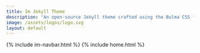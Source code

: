 ```yaml
---
title: Im Jekyll Theme
description: "An open-source Jekyll theme crafted using the Bulma CSS framework. This theme utilizes Bulma SCSS, making it incredibly easy to customize and adapt to your specific needs. With over 7 layouts and 10+ collections"
image: /assets/logos/logo.svg
layout: default
---
```

 {% include im-navbar.html %}
 {% include home.html %}